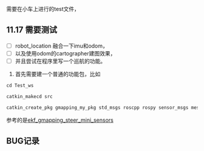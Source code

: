 需要在小车上进行的test文件，

## 11.17 需要测试

* [ ] robot_location  融合一下imu和odom，
* [ ] 以及使用odom的cartographer建图效果，
* [ ] 并且尝试在程序里写一个巡航的功能。

1. 首先需要建一个普通的功能包，比如

```python
cd Test_ws

catkin_makecd src

catkin_create_pkg gmapping_my_pkg std_msgs roscpp rospy sensor_msgs message_generation
```

参考的是[ekf_gmapping_steer_mini_sensors](Docker_noetic\neor_mini\mini_sim18_ws\src\mini_gmapping\launch\ekf_gmapping_steer_mini_sensors.launch)




## BUG记录
